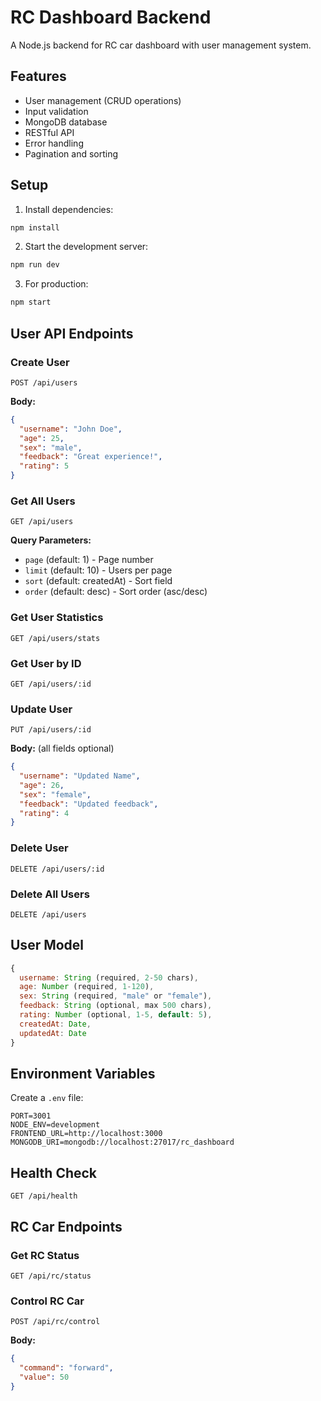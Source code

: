 # RC Dashboard Backend

A Node.js backend for RC car dashboard with user management system.

## Features

- User management (CRUD operations)
- Input validation
- MongoDB database
- RESTful API
- Error handling
- Pagination and sorting

## Setup

1. Install dependencies:
```bash
npm install
```

2. Start the development server:
```bash
npm run dev
```

3. For production:
```bash
npm start
```

## User API Endpoints

### Create User
```
POST /api/users
```
**Body:**
```json
{
  "username": "John Doe",
  "age": 25,
  "sex": "male",
  "feedback": "Great experience!",
  "rating": 5
}
```

### Get All Users
```
GET /api/users
```
**Query Parameters:**
- `page` (default: 1) - Page number
- `limit` (default: 10) - Users per page
- `sort` (default: createdAt) - Sort field
- `order` (default: desc) - Sort order (asc/desc)

### Get User Statistics
```
GET /api/users/stats
```

### Get User by ID
```
GET /api/users/:id
```

### Update User
```
PUT /api/users/:id
```
**Body:** (all fields optional)
```json
{
  "username": "Updated Name",
  "age": 26,
  "sex": "female",
  "feedback": "Updated feedback",
  "rating": 4
}
```

### Delete User
```
DELETE /api/users/:id
```

### Delete All Users
```
DELETE /api/users
```

## User Model

```javascript
{
  username: String (required, 2-50 chars),
  age: Number (required, 1-120),
  sex: String (required, "male" or "female"),
  feedback: String (optional, max 500 chars),
  rating: Number (optional, 1-5, default: 5),
  createdAt: Date,
  updatedAt: Date
}
```

## Environment Variables

Create a `.env` file:
```
PORT=3001
NODE_ENV=development
FRONTEND_URL=http://localhost:3000
MONGODB_URI=mongodb://localhost:27017/rc_dashboard
```

## Health Check

```
GET /api/health
```

## RC Car Endpoints

### Get RC Status
```
GET /api/rc/status
```

### Control RC Car
```
POST /api/rc/control
```
**Body:**
```json
{
  "command": "forward",
  "value": 50
}
``` 